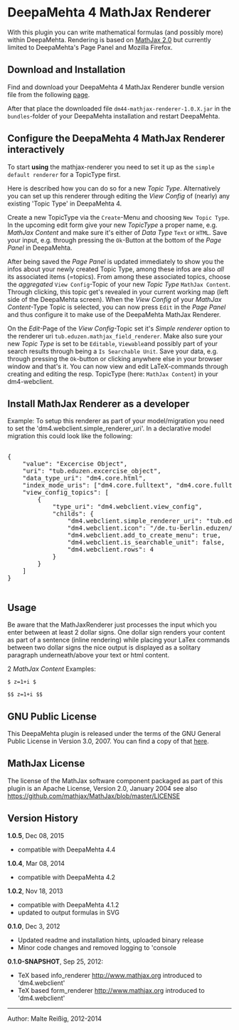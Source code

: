 
# DeepaMehta 4 MathJax Renderer

With this plugin you can write mathematical formulas (and possibly more) within DeepaMehta. Rendering is based on [MathJax 2.0](http://docs.mathjax.org/en/v2.0-latest/) but currently limited to DeepaMehta's Page Panel and Mozilla Firefox.

## Download and Installation

Find and download your DeepaMehta 4 MathJax Renderer bundle version file from the following [page](http://download.deepamehta.de/nightly/).

After that place the downloaded file `dm44-mathjax-renderer-1.0.X.jar` in the `bundles`-folder of your DeepaMehta installation and restart DeepaMehta.

## Configure the DeepaMehta 4 MathJax Renderer interactively

To start **using** the mathjax-renderer you need to set it up as the `simple default renderer` for a TopicType first. 

Here is described how you can do so for a new _Topic Type_. Alternatively you can set up this renderer through editing the _View Config_ of (nearly) any existing 'Topic Type' in DeepaMehta 4.

Create a new TopicType via the `Create`-Menu and choosing `New Topic Type`. In the upcoming edit form give your new _TopicType_ a proper name, e.g. _MathJax Content_ and make sure it's either of _Data Type_ `Text` or `HTML`. Save your input, e.g. through pressing the `Ok`-Button at the bottom of the _Page Panel_ in DeepaMehta.

After being saved the _Page Panel_ is updated immediately to show you the infos about your newly created Topic Type, among these infos are also _all_ its associated items (=topics). From among these associated topics, choose the _aggregated_ `View Config`-Topic of your new _Topic Type_ `MathJax Content`. Through clicking, this topic get's revealed in your current working map (left side of the DeepaMehta screen). When the _View Config_ of your _MathJax Content_-Type Topic is selected, you can now press `Edit`  in the _Page Panel_ and thus configure it to make use of the DeepaMehta MathJax Renderer.

On the _Edit_-Page of the _View Config_-Topic  set it's _Simple renderer_ option to the renderer uri `tub.eduzen.mathjax_field_renderer`. Make also sure your new _Topic Type_ is set to be `Editable`, `Viewable`and possibly part of your search results through being a `Is Searchable Unit`. Save your data, e.g. through pressing the `Ok`-button or clicking anywhere else in your browser window and that's it. You can now view and edit LaTeX-commands through creating and editing the resp. TopicType (here: `MathJax Content`) in your dm4-webclient. 

## Install MathJax Renderer as a developer 

Example: To setup this renderer as part of your model/migration you need to set the 'dm4.webclient.simple_renderer_uri'. In a declarative model migration this could look like the following:

<pre>

{
    "value": "Excercise Object",
    "uri": "tub.eduzen.excercise_object",
    "data_type_uri": "dm4.core.html",
    "index_mode_uris": ["dm4.core.fulltext", "dm4.core.fulltext_key"],
    "view_config_topics": [
        {
            "type_uri": "dm4.webclient.view_config",
            "childs": {
                "dm4.webclient.simple_renderer_uri": "tub.eduzen.mathjax_field_renderer",
                "dm4.webclient.icon": "/de.tu-berlin.eduzen/images/ball-yellow.png",
                "dm4.webclient.add_to_create_menu": true,
                "dm4.webclient.is_searchable_unit": false,
                "dm4.webclient.rows": 4
            }
        }
    ]
}

</pre>

## Usage

Be aware that the MathJaxRenderer just processes the input which you enter between at least 2 dollar signs. One dollar sign renders your content as part of a sentence (inline rendering) while placing your LaTex commands between two dollar signs the nice output is displayed as a solitary paragraph underneath/above your text or html content.

2 _MathJax Content_ Examples:

`$ z=1+i $`

`$$ z=1+i $$`

## GNU Public License

This DeepaMehta plugin is released under the terms of the GNU General Public License in Version 3.0, 2007. You can find a copy of that [here](http://www.gnu.org/licenses/gpl).

## MathJax License

The license of the MathJax software component packaged as part of this plugin is an Apache License, Version 2.0, January 2004
see also <https://github.com/mathjax/MathJax/blob/master/LICENSE>

## Version History

**1.0.5**, Dec 08, 2015
- compatible with DeepaMehta 4.4

**1.0.4**, Mar 08, 2014
- compatible with DeepaMehta 4.2

**1.0.2**, Nov 18, 2013
- compatible with DeepaMehta 4.1.2
- updated to output formulas in SVG

**0.1.0**, Dec 3, 2012
- Updated readme and installation hints, uploaded binary release
- Minor code changes and removed logging to 'console

**0.1.0-SNAPSHOT**, Sep 25, 2012:
- TeX based info_renderer <http://www.mathjax.org> introduced to  'dm4.webclient'
- TeX based form_renderer <http://www.mathjax.org> introduced to  'dm4.webclient'

-------------------------------
Author: Malte Reißig, 2012-2014

